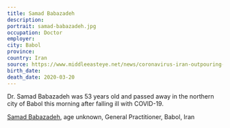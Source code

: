 ```yaml
---
title: Samad Babazadeh
description: 
portrait: samad-babazadeh.jpg
occupation: Doctor
employer: 
city: Babol
province: 
country: Iran
source: https://www.middleeasteye.net/news/coronavirus-iran-outpouring-support-doctors-tackling-covid-19-online, https://twitter.com/IranNW/status/1241037604117549057
birth_date: 
death_date: 2020-03-20
---
```


Dr. Samad Babazadeh was 53 years old and passed away in the northern city of Babol this morning after falling ill with COVID-19.

<a href="https://iran-hrm.com/index.php/2020/03/31/dozens-of-iranian-doctors-died-during-irans-coronavirus-crisis/">Samad Babazadeh</a>, age unknown, General Practitioner, Babol, Iran
